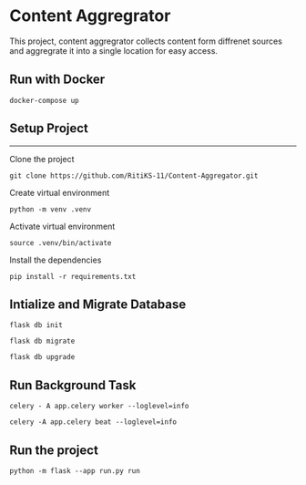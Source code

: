 # Content Aggregrator
This project, content aggregrator collects content form diffrenet sources and aggregrate it into a single location for easy access.


## Run with Docker

```
docker-compose up
```

## Setup Project
---------------------
Clone the project
```
git clone https://github.com/RitiKS-11/Content-Aggregator.git
```

Create virtual environment
```
python -m venv .venv
```

Activate virtual environment
```
source .venv/bin/activate
```

Install the dependencies
```
pip install -r requirements.txt
```

## Intialize and Migrate Database
```
flask db init
```

```
flask db migrate
```

```
flask db upgrade
```

## Run Background Task

```
celery - A app.celery worker --loglevel=info
```

```
celery -A app.celery beat --loglevel=info
``` 

## Run the project
```
python -m flask --app run.py run
```